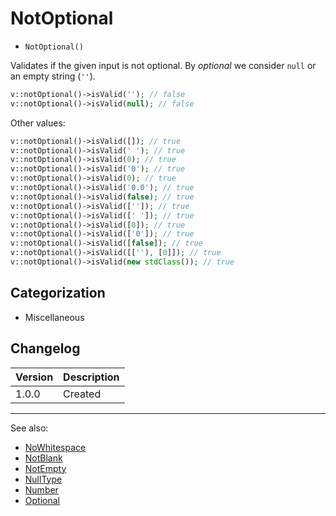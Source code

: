 # NotOptional

- `NotOptional()`

Validates if the given input is not optional. By _optional_ we consider `null`
or an empty string (`''`).

```php
v::notOptional()->isValid(''); // false
v::notOptional()->isValid(null); // false
```

Other values:

```php
v::notOptional()->isValid([]); // true
v::notOptional()->isValid(' '); // true
v::notOptional()->isValid(0); // true
v::notOptional()->isValid('0'); // true
v::notOptional()->isValid(0); // true
v::notOptional()->isValid('0.0'); // true
v::notOptional()->isValid(false); // true
v::notOptional()->isValid(['']); // true
v::notOptional()->isValid([' ']); // true
v::notOptional()->isValid([0]); // true
v::notOptional()->isValid(['0']); // true
v::notOptional()->isValid([false]); // true
v::notOptional()->isValid([[''), [0]]); // true
v::notOptional()->isValid(new stdClass()); // true
```

## Categorization

- Miscellaneous

## Changelog

Version | Description
--------|-------------
  1.0.0 | Created

***
See also:

- [NoWhitespace](NoWhitespace.md)
- [NotBlank](NotBlank.md)
- [NotEmpty](NotEmpty.md)
- [NullType](NullType.md)
- [Number](Number.md)
- [Optional](Optional.md)
